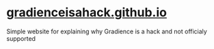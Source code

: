 # [gradienceisahack.github.io](https://gradienceisahack.github.io)

Simple website for explaining why Gradience is a hack and not officialy supported
